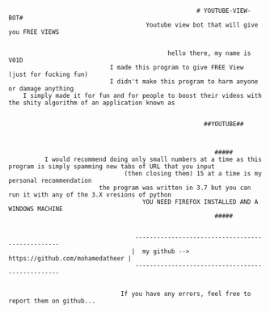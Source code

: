                                                         # YOUTUBE-VIEW-BOT#
                                          Youtube view bot that will give you FREE VIEWS


                                                hello there, my name is V01D
                                I made this program to give FREE View (just for fucking fun)
                                I didn't make this program to harm anyone or damage anything 
        I simply made it for fun and for people to boost their videos with the shity algorithm of an application known as


                                                          ##YOUTUBE##



                                                             #####
              I would recommend doing only small numbers at a time as this program is simply spamming new tabs of URL that you input 
                                    (then closing them) 15 at a time is my personal recommendation
                             the program was written in 3.7 but you can run it with any of the 3.X vresions of python 
                                         YOU NEED FIREFOX INSTALLED AND A WINDOWS MACHINE
                                                             #####


                                       -------------------------------------------------
                                      |  my github --> https://github.com/mohamedatheer |
                                       -------------------------------------------------


                                   If you have any errors, feel free to report them on github...
